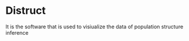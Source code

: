 # Distruct 
It is the software that is used to visiualize the data of population structure inference
